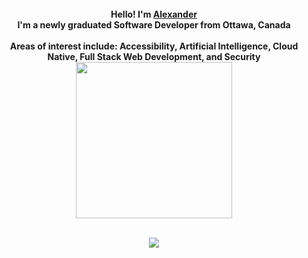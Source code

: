 <p align="center">
  <br>
  <br>
  <br>
  <b>Hello! I'm <a href="https://alexbhasin.ca">Alexander</a></b><br><b>I'm a newly graduated Software Developer from Ottawa, Canada</b><br><br><b>Areas of interest include: Accessibility, Artificial Intelligence, Cloud Native, Full Stack Web Development, and Security</b>
  <img src="https://i.pinimg.com/originals/6a/9e/52/6a9e52fabde1b32ebdb1bb497739d8b6.gif" width="250" />
</p>

<p align="center">
  <br>
  <img src="https://github-readme-stats.vercel.app/api/top-langs/?username=alexbhas&langs_count=10&layout=compact" />
</p>
